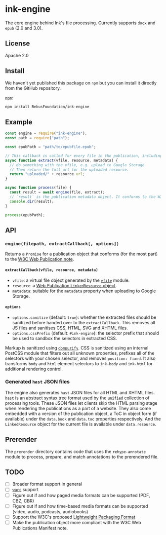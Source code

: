 # ink-engine

The core engine behind Ink's file processing. Currently supports `docx` and `epub` (2.0 and 3.0).

## License

Apache 2.0

## Install

We haven't yet published this package on `npm` but you can install it directly from the GitHub repository.

[`npm`](https://docs.npmjs.com/cli/install):

```sh
npm install RebusFoundation/ink-engine
```

## Example

```js
const engine = require("ink-engine");
const path = require("path");

const epubPath = "path/to/epubfile.epub";

// This callback is called for every file in the publication, including those generated by the engine like the publication JSON file itself
async function extract(vfile, resource, metadata) {
  // do something with the vfile, e.g. upload to Google Storage
  // Then return the full url for the uploaded resource.
  return "uploaded/" + resource.url;
}

async function process(file) {
  const result = await engine(file, extract);
  // `result` is the publication metadata object. It conforms to the W3C wpub standard _for the most part.
  console.dir(result);
}

process(epubPath);
```

## API

### `engine(filepath, extractCallback[, options])`

Returns a `Promise` for a publication object that conforms (for the most part) to the [W3C Web Publication note](https://www.w3.org/TR/wpub/).

#### `extractCallback(vfile, resource, metadata)`

- `vfile`: a virtual file object generated by the [`vfile`](https://github.com/vfile/vfile) module.
- `resource`: a [Web Publication `LinkedResource` object](https://www.w3.org/TR/wpub/#app-linkedResource).
- `metadata`: suitable for the `metadata` property when uploading to Google Storage.

#### `options`

- `options.sanitize` (default: `true`): whether the extracted files should be sanitized before handed over to the `extractCallback`. This removes all JS files and sanitises CSS, HTML, SVG and XHTML files.
- `options.cssPrefix` (default: `#ink-engine`): the selector prefix that should be used to sandbox the selectors in extracted CSS.

Markup is sanitized using [`dompurify`](https://github.com/cure53/DOMPurify). CSS is sanitized using an internal PostCSS module that filters out all unknown properties, prefixes all of the selectors with your chosen selector, and removes `position: fixed`. It also transforms `body` and `html` element selectors to `ink-body` and `ink-html` for additional rendering control.

### Generated `hast` JSON files

The engine also generates `hast` JSON files for all HTML and XHTML files. [`hast`](https://github.com/syntax-tree/hast) is an abstract syntax tree format used by the [`unified`](https://github.com/unifiedjs/unified) collection of processing tools. These JSON files let clients skip the HTML parsing stage when rendering the publications as a part of a website. They also come embedded with a version of the publication object, a ToC in object form (if available) under the `data.book` and `data.toc` properties respectively. And the `LinkedResource` object for the current file is available under `data.resource`.

## Prerender

The `prerender` directory contains code that uses the `rehype-annotate` module to process, prepare, and match annotations to the prerendered file.

## TODO

- [ ] Broader format support in general
- [ ] [`warc`](https://en.wikipedia.org/wiki/Web_ARChive) support
- [ ] Figure out if and how paged media formats can be supported (PDF, CBZ, CBR)
- [ ] Figure out if and how time-based media formats can be supported (video, audio, podcasts, audiobooks)
- [ ] Support the W3C's proposed [Lightweight Packaging Format](https://www.w3.org/TR/lpf/)
- [ ] Make the publication object more compliant with the W3C Web Publications Manifest note.
